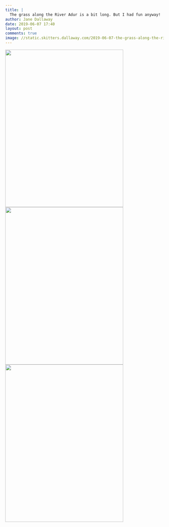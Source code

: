 ```yaml
---
title: |
  The grass along the River Adur is a bit long. But I had fun anyway!
author: Jane Dallaway
date: 2019-06-07 17:40
layout: post
comments: true
image: //static.skitters.dallaway.com/2019-06-07-the-grass-along-the-river-adur-is-a-bit-long--but-i-had-fun-anyway-thumb-1-IMG-3536.JPG
---
```


<div>
        <a href="//static.skitters.dallaway.com/2019-06-07-the-grass-along-the-river-adur-is-a-bit-long--but-i-had-fun-anyway-fullsize-1-IMG-3536.JPG">
          <img src="//static.skitters.dallaway.com/2019-06-07-the-grass-along-the-river-adur-is-a-bit-long--but-i-had-fun-anyway-thumb-1-IMG-3536.JPG" width="375" height="500"/>
        </a>
      </div><div>
        <a href="//static.skitters.dallaway.com/2019-06-07-the-grass-along-the-river-adur-is-a-bit-long--but-i-had-fun-anyway-fullsize-2-IMG-3537.JPG">
          <img src="//static.skitters.dallaway.com/2019-06-07-the-grass-along-the-river-adur-is-a-bit-long--but-i-had-fun-anyway-thumb-2-IMG-3537.JPG" width="375" height="500"/>
        </a>
      </div><div>
        <a href="//static.skitters.dallaway.com/2019-06-07-the-grass-along-the-river-adur-is-a-bit-long--but-i-had-fun-anyway-fullsize-3-IMG-3538.JPG">
          <img src="//static.skitters.dallaway.com/2019-06-07-the-grass-along-the-river-adur-is-a-bit-long--but-i-had-fun-anyway-thumb-3-IMG-3538.JPG" width="375" height="500"/>
        </a>
      </div>


   
      